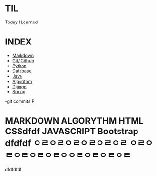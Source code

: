 # TIL

Today I Learned

# INDEX
- [Markdown](https://github.com/HOONY-LEE/TIL/blob/master/Markdown/Markdown.md)
- [Git/ Github](https://github.com/HOONY-LEE/TIL/blob/master/Git/Git.md)
- [Python](https://github.com/HOONY-LEE/TIL/blob/master/Python)
- [Database](https://github.com/HOONY-LEE/TIL/blob/master/Database)
- [Java](https://github.com/HOONY-LEE/TIL/blob/master/Java)
- [Algorithm](https://github.com/HOONY-LEE/TIL/blob/master/Algorithm)
- [Django](https://github.com/HOONY-LEE/TIL/blob/master/Django)
- [Spring](https://github.com/HOONY-LEE/TIL/blob/master/Spring)

-git commits
P

MARKDOWN
ALGORYTHM
HTML
CSSdfdf
JAVASCRIPT
Bootstrap
dfdfdf
ㅇㄹㅇㄹㅇㄹㅇㄹㅇㄹㅇㄹ
ㅇㄹㅇㄹㅇㄹㅇㄹㅇㄹㅇㅇㄹㅇㄹㅇㄹㅇㄹ
==========================================================================
dfdfdfdf
